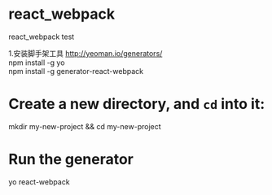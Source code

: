 # react_webpack
react_webpack test

1.安装脚手架工具
  http://yeoman.io/generators/   <br/>
  npm install -g yo  <br/>
  npm install -g generator-react-webpack  <br/>
  
  # Create a new directory, and `cd` into it:  <br/>
  mkdir my-new-project && cd my-new-project  <br/>

  # Run the generator  <br/>
  yo react-webpack  <br/>
